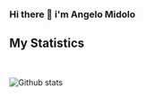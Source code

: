 ### Hi there 👋 i'm Angelo Midolo


<h2>My Statistics</h2><br>

![Github stats](https://github-readme-stats.vercel.app/api?username=AngeloMidolo97&count_private=true&show_icons=true&theme=radical
)







<!--
**AngeloMidolo97/AngeloMidolo97** is a ✨ _special_ ✨ repository because its `README.md` (this file) appears on your GitHub profile.

Here are some ideas to get you started:

- 🔭 I’m currently working on ...
- 🌱 I’m currently learning ...
- 👯 I’m looking to collaborate on ...
- 🤔 I’m looking for help with ...
- 💬 Ask me about ...
- 📫 How to reach me: ...
- 😄 Pronouns: ...
- ⚡ Fun fact: ...
-->
